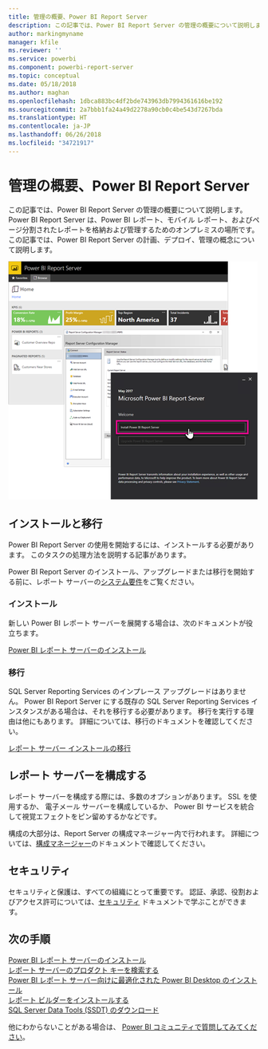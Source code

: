 ```yaml
---
title: 管理の概要、Power BI Report Server
description: この記事では、Power BI Report Server の管理の概要について説明します。Power BI Report Server は、Power BI レポート、モバイル レポート、およびページ分割されたレポートを格納および管理するためのオンプレミスの場所です。
author: markingmyname
manager: kfile
ms.reviewer: ''
ms.service: powerbi
ms.component: powerbi-report-server
ms.topic: conceptual
ms.date: 05/18/2018
ms.author: maghan
ms.openlocfilehash: 1dbca883bc4df2bde743963db7994361616be192
ms.sourcegitcommit: 2a7bbb1fa24a49d2278a90cb0c4be543d7267bda
ms.translationtype: HT
ms.contentlocale: ja-JP
ms.lasthandoff: 06/26/2018
ms.locfileid: "34721917"
---
```

# <a name="admin-overview-power-bi-report-server"></a>管理の概要、Power BI Report Server
この記事では、Power BI Report Server の管理の概要について説明します。Power BI Report Server は、Power BI レポート、モバイル レポート、およびページ分割されたレポートを格納および管理するためのオンプレミスの場所です。 この記事では、Power BI Report Server の計画、デプロイ、管理の概念について説明します。

![](media/admin-handbook-overview/admin-handbook.png)



## <a name="installing-and-migration"></a>インストールと移行
Power BI Report Server の使用を開始するには、インストールする必要があります。 このタスクの処理方法を説明する記事があります。

Power BI Report Server のインストール、アップグレードまたは移行を開始する前に、レポート サーバーの[システム要件](system-requirements.md)をご覧ください。

### <a name="installing"></a>インストール
新しい Power BI レポート サーバーを展開する場合は、次のドキュメントが役立ちます。 

[Power BI レポート サーバーのインストール](install-report-server.md)

### <a name="migration"></a>移行
SQL Server Reporting Services のインプレース アップグレードはありません。 Power BI Report Server にする既存の SQL Server Reporting Services インスタンスがある場合は、それを移行する必要があります。 移行を実行する理由は他にもあります。 詳細については、移行のドキュメントを確認してください。

[レポート サーバー インストールの移行](migrate-report-server.md)

## <a name="configuring-your-report-server"></a>レポート サーバーを構成する
レポート サーバーを構成する際には、多数のオプションがあります。 SSL を使用するか、 電子メール サーバーを構成しているか、 Power BI サービスを統合して視覚エフェクトをピン留めするかなどです。

構成の大部分は、Report Server の構成マネージャー内で行われます。 詳細については、[構成マネージャー](https://docs.microsoft.com/sql/reporting-services/install-windows/reporting-services-configuration-manager-native-mode)のドキュメントで確認してください。

## <a name="security"></a>セキュリティ
セキュリティと保護は、すべての組織にとって重要です。 認証、承認、役割およびアクセス許可については、[セキュリティ](https://docs.microsoft.com/sql/reporting-services/security/reporting-services-security-and-protection) ドキュメントで学ぶことができます。

## <a name="next-steps"></a>次の手順
[Power BI レポート サーバーのインストール](install-report-server.md)  
[レポート サーバーのプロダクト キーを検索する](find-product-key.md)  
[Power BI レポート サーバー向けに最適化された Power BI Desktop のインストール](install-powerbi-desktop.md)  
[レポート ビルダーをインストールする](https://docs.microsoft.com/sql/reporting-services/install-windows/install-report-builder)  
[SQL Server Data Tools (SSDT) のダウンロード](http://go.microsoft.com/fwlink/?LinkID=616714)

他にわからないことがある場合は、 [Power BI コミュニティで質問してみてください](https://community.powerbi.com/)。

